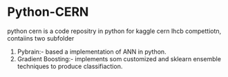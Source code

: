 # Python-CERN
python cern is a code repositry in python for kaggle cern lhcb compettiotn, contaiins two subfolder

1. Pybrain:- based a implementation of ANN in python.
2. Gradient Boosting:- implements som customized and sklearn ensemble techniques to produce classifiaction.
